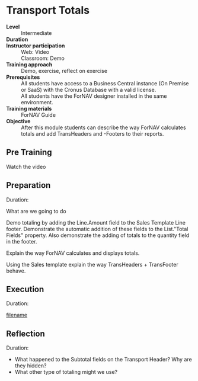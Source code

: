 # Transport Totals
<dl>
  <dt><b>Level</b></dt>
  <dd>Intermediate</dd>
  <dt><b>Duration</b></dt>
  <dd></dd>
  <dt><b>Instructor participation</b></dt>
  <dd>Web: Video<br>Classroom: Demo</dd>
  <dt><b>Training approach</b></dt>
  <dd>Demo, exercise, reflect on exercise</dd>
  <dt><b>Prerequisites</b></dt>
  <dd>All students have access to a Business Central instance (On Premise or SaaS) with the Cronus Database with a valid license. <br> All students have the ForNAV designer installed in the same environment.</dd>
  <dt><b>Training materials</b></dt>
  <dd>ForNAV Guide</dd>
  <dt><b>Objective</b></dt>
  <dd>After this module students can describe the way ForNAV calculates totals and add TransHeaders and -Footers to their reports.</dd>
</dl>

## Pre Training
Watch the video []()

## Preparation
Duration:

What are we going to do

Demo totaling by adding the Line.Amount field to the Sales Template Line footer. Demonstrate the automatic addition of these fields to the List."Total Fields" property. Also demonstrate the adding of totals to the quantity field in the footer.

Explain the way ForNAV calculates and displays totals.

Using the Sales template explain the way TransHeaders + TransFooter behave.

## Execution
Duration:

[filename](../../Exercises/Transport.Exercise.md ':include')

## Reflection
Duration:

* What happened to the Subtotal fields on the Transport Header? Why are they hidden?
* What other type of totaling might we use?
